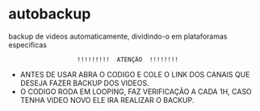 # autobackup
backup de videos automaticamente, dividindo-o em plataforamas especificas

                       !!!!!!!!!  ATENÇÃO  !!!!!!!!
 
 - ANTES DE USAR ABRA O CODIGO E COLE O LINK DOS CANAIS QUE DESEJA FAZER BACKUP DOS VIDEOS.
 - O CODIGO RODA EM LOOPING, FAZ VERIFICAÇÃO A CADA 1H, CASO TENHA VIDEO NOVO ELE IRA REALIZAR O BACKUP.
   
